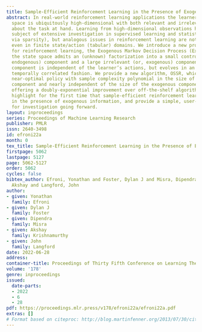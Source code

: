 ```yaml
---
title: Sample-Efficient Reinforcement Learning in the Presence of Exogenous Information
abstract: In real-world reinforcement learning applications the learner’s observation
  space is ubiquitously high-dimensional with both relevant and irrelevant information
  about the task at hand. Learning from high-dimensional observations has been the
  subject of extensive investigation in supervised learning and statistics (e.g.,
  via sparsity), but analogous issues in reinforcement learning are not well understood,
  even in finite state/action (tabular) domains. We introduce a new problem setting
  for reinforcement learning, the Exogenous Markov Decision Process (ExMDP), in which
  the state space admits an (unknown) factorization into a small controllable (or,
  endogenous) component and a large irrelevant (or, exogenous) component; the exogenous
  component is independent of the learner’s actions, but evolves in an arbitrary,
  temporally correlated fashion. We provide a new algorithm, OSSR, which learns a
  near-optimal policy with sample complexity polynomial in the size of the endogenous
  component and nearly independent of the size of the exogenous component, thereby
  offering a doubly-exponential improvement over off-the-shelf algorithms. Our results
  highlight for the first time that sample-efficient reinforcement learning is possible
  in the presence of exogenous information, and provide a simple, user-friendly benchmark
  for investigation going forward.
layout: inproceedings
series: Proceedings of Machine Learning Research
publisher: PMLR
issn: 2640-3498
id: efroni22a
month: 0
tex_title: Sample-Efficient Reinforcement Learning in the Presence of Exogenous Information
firstpage: 5062
lastpage: 5127
page: 5062-5127
order: 5062
cycles: false
bibtex_author: Efroni, Yonathan and Foster, Dylan J and Misra, Dipendra and Krishnamurthy,
  Akshay and Langford, John
author:
- given: Yonathan
  family: Efroni
- given: Dylan J
  family: Foster
- given: Dipendra
  family: Misra
- given: Akshay
  family: Krishnamurthy
- given: John
  family: Langford
date: 2022-06-28
address:
container-title: Proceedings of Thirty Fifth Conference on Learning Theory
volume: '178'
genre: inproceedings
issued:
  date-parts:
  - 2022
  - 6
  - 28
pdf: https://proceedings.mlr.press/v178/efroni22a/efroni22a.pdf
extras: []
# Format based on citeproc: http://blog.martinfenner.org/2013/07/30/citeproc-yaml-for-bibliographies/
---
```

